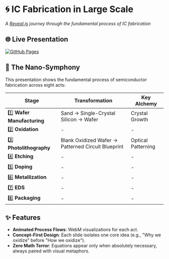 # 🌀 IC Fabrication in Large Scale

*A [Reveal.js](http://lab.hakim.se/reveal-js/) journey through the fundamental process of IC fabrication*  

## 🌐 Live Presentation  
[![GitHub Pages](https://img.shields.io/badge/Explore-Slides-royalblue?style=for-the-badge&logo=github)](https://sliaghat.github.io/Fabrication-in-Large-Scale)  

## 🔬 The Nano-Symphony  

This presentation shows the fundamental process of semiconductor fabrication across eight acts:  

| Stage | Transformation | Key Alchemy |
|-------|---------------|-------------|
| 1️⃣ **Wafer Manufacturing** | Sand → Single-Crystal Silicon → Wafer | Crystal Growth |
| 2️⃣ **Oxidation** | - | - |
| 3️⃣ **Photolithography** | Blank Oxidized Wafer → Patterned Circuit Blueprint | Optical Patterning |
| 4️⃣ **Etching** | - | - |
| 5️⃣ **Doping** | - | - |
| 6️⃣ **Metallization** | - | - |
| 7️⃣ **EDS** | - | - |
| 8️⃣ **Packaging** | - | - |

## ✨ Features  

- **Animated Process Flows**: WebM visualizations for each act.
- **Concept-First Design**: Each slide isolates one core idea (e.g., "Why we oxidize" before "How we oxidize").
- **Zero Math Terror**: Equations appear only when absolutely necessary, always paired with visual metaphors. 
